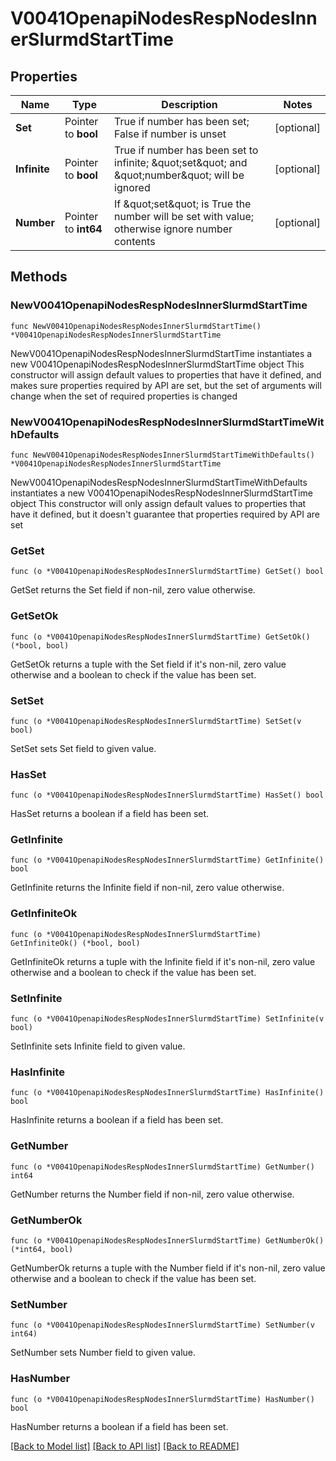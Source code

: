 # V0041OpenapiNodesRespNodesInnerSlurmdStartTime

## Properties

Name | Type | Description | Notes
------------ | ------------- | ------------- | -------------
**Set** | Pointer to **bool** | True if number has been set; False if number is unset | [optional] 
**Infinite** | Pointer to **bool** | True if number has been set to infinite; \&quot;set\&quot; and \&quot;number\&quot; will be ignored | [optional] 
**Number** | Pointer to **int64** | If \&quot;set\&quot; is True the number will be set with value; otherwise ignore number contents | [optional] 

## Methods

### NewV0041OpenapiNodesRespNodesInnerSlurmdStartTime

`func NewV0041OpenapiNodesRespNodesInnerSlurmdStartTime() *V0041OpenapiNodesRespNodesInnerSlurmdStartTime`

NewV0041OpenapiNodesRespNodesInnerSlurmdStartTime instantiates a new V0041OpenapiNodesRespNodesInnerSlurmdStartTime object
This constructor will assign default values to properties that have it defined,
and makes sure properties required by API are set, but the set of arguments
will change when the set of required properties is changed

### NewV0041OpenapiNodesRespNodesInnerSlurmdStartTimeWithDefaults

`func NewV0041OpenapiNodesRespNodesInnerSlurmdStartTimeWithDefaults() *V0041OpenapiNodesRespNodesInnerSlurmdStartTime`

NewV0041OpenapiNodesRespNodesInnerSlurmdStartTimeWithDefaults instantiates a new V0041OpenapiNodesRespNodesInnerSlurmdStartTime object
This constructor will only assign default values to properties that have it defined,
but it doesn't guarantee that properties required by API are set

### GetSet

`func (o *V0041OpenapiNodesRespNodesInnerSlurmdStartTime) GetSet() bool`

GetSet returns the Set field if non-nil, zero value otherwise.

### GetSetOk

`func (o *V0041OpenapiNodesRespNodesInnerSlurmdStartTime) GetSetOk() (*bool, bool)`

GetSetOk returns a tuple with the Set field if it's non-nil, zero value otherwise
and a boolean to check if the value has been set.

### SetSet

`func (o *V0041OpenapiNodesRespNodesInnerSlurmdStartTime) SetSet(v bool)`

SetSet sets Set field to given value.

### HasSet

`func (o *V0041OpenapiNodesRespNodesInnerSlurmdStartTime) HasSet() bool`

HasSet returns a boolean if a field has been set.

### GetInfinite

`func (o *V0041OpenapiNodesRespNodesInnerSlurmdStartTime) GetInfinite() bool`

GetInfinite returns the Infinite field if non-nil, zero value otherwise.

### GetInfiniteOk

`func (o *V0041OpenapiNodesRespNodesInnerSlurmdStartTime) GetInfiniteOk() (*bool, bool)`

GetInfiniteOk returns a tuple with the Infinite field if it's non-nil, zero value otherwise
and a boolean to check if the value has been set.

### SetInfinite

`func (o *V0041OpenapiNodesRespNodesInnerSlurmdStartTime) SetInfinite(v bool)`

SetInfinite sets Infinite field to given value.

### HasInfinite

`func (o *V0041OpenapiNodesRespNodesInnerSlurmdStartTime) HasInfinite() bool`

HasInfinite returns a boolean if a field has been set.

### GetNumber

`func (o *V0041OpenapiNodesRespNodesInnerSlurmdStartTime) GetNumber() int64`

GetNumber returns the Number field if non-nil, zero value otherwise.

### GetNumberOk

`func (o *V0041OpenapiNodesRespNodesInnerSlurmdStartTime) GetNumberOk() (*int64, bool)`

GetNumberOk returns a tuple with the Number field if it's non-nil, zero value otherwise
and a boolean to check if the value has been set.

### SetNumber

`func (o *V0041OpenapiNodesRespNodesInnerSlurmdStartTime) SetNumber(v int64)`

SetNumber sets Number field to given value.

### HasNumber

`func (o *V0041OpenapiNodesRespNodesInnerSlurmdStartTime) HasNumber() bool`

HasNumber returns a boolean if a field has been set.


[[Back to Model list]](../README.md#documentation-for-models) [[Back to API list]](../README.md#documentation-for-api-endpoints) [[Back to README]](../README.md)


